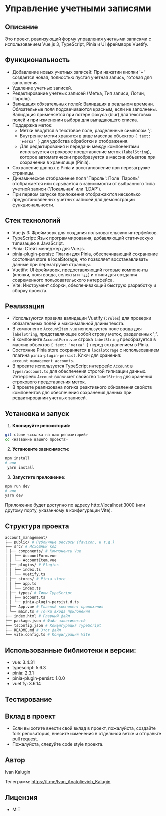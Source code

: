 # Управление учетными записями

## Описание

Это проект, реализующий форму управления учетными записями с использованием Vue.js 3, TypeScript, Pinia и UI фреймворк Vuetify.

## Функциональность

- Добавление новых учетных записей: При нажатии кнопки '+' создается новая, полностью пустая учетная запись, готовая для заполнения.
- Удаление учетных записей.
- Редактирование учетных записей (Метка, Тип записи, Логин, Пароль).
- Валидация обязательных полей: Валидация в реальном времени. Обязательные поля подсвечиваются красным, если не заполнены. Валидация применяется при потере фокуса (blur) для текстовых полей и при изменении выбора для выпадающего списка.
- Поддержка меток:
  - Метки вводятся в текстовое поле, разделенные символом ';'.
  - Внутренне метки хранятся в виде массива объектов `{ text: 'метка' }` для удобства обработки и отображения.
  - Для редактирования и передачи между компонентами используется строковое представление меток (`labelString`), которое автоматически преобразуется в массив объектов при сохранении в хранилище (Pinia).
- Сохранение данных в Pinia и восстановление при перезагрузке страницы.
- Динамическое отображение поля 'Пароль': Поле 'Пароль' отображается или скрывается в зависимости от выбранного типа учетной записи ('Локальная' или 'LDAP').
- При первом запуске приложения отображаются несколько предустановленных учетных записей для демонстрации функциональности.

## Стек технологий

- Vue.js 3: Фреймворк для создания пользовательских интерфейсов.
- TypeScript: Язык программирования, добавляющий статическую типизацию в JavaScript.
- Pinia: Стейт менеджер для Vue.js.
- pinia-plugin-persist: Плагин для Pinia, обеспечивающий сохранение состояния store в localStorage, что позволяет восстанавливать данные при перезагрузке страницы.
- Vuetify: UI фреймворк, предоставляющий готовые компоненты (кнопки, поля ввода, селекты и т.д.) и стили для создания современного пользовательского интерфейса.
- Vite: Инструмент сборки, обеспечивающий быструю разработку и сборку проекта.

## Реализация

- Используются правила валидации Vuetify (`:rules`) для проверки обязательных полей и максимальной длины текста.
- В компоненте `AccountItem.vue` используется поле ввода для `labelString`, представляющее собой строку меток, разделенных ';'.
- В компоненте `AccountForm.vue` строка `labelString` преобразуется в массив объектов `{ text: 'метка' }` перед сохранением в Pinia.
- Состояние Pinia store сохраняется в `localStorage` с использованием плагина `pinia-plugin-persist`. Ключ для хранения: `account_management_accounts`.
- В проекте используется TypeScript интерфейс `Account` в `types/account.ts` для обеспечения строгой типизации данных. Интерфейс `Account` включает свойство `labelString` для хранения строкового представления меток.
- В проекте реализована логика реактивного обновления свойств компонентов для обеспечения сохранения данных при редактировании учетных записей.

## Установка и запуск

1.  **Клонируйте репозиторий:**

```bash
git clone <ссылка на ваш репозиторий>
cd <название вашего проекта>
```

2.  **Установите зависимости:**

```bash
npm install
# или
 yarn install
```

3.  **Запустите приложение:**

```bash
npm run dev
# или
yarn dev
```

Приложение будет доступно по адресу http://localhost:3000 (или другому порту, указанному в конфигурации Vite).

## Структура проекта

```bash
account_management/
├── public/ # Публичные ресурсы (favicon, и т.д.)
├── src/ # Исходный код
│ ├── components/ # Компоненты Vue
│ │ ├── AccountForm.vue
│ │ └── AccountItem.vue
│ ├── plugins/ # Plugins
│ │ ├── index.ts
│ │ └── vuetify.ts
│ ├── stores/ # Pinia store
│ │ ├── app.ts
│ │ └── index.ts
│ ├── types/ # Типы TypeScript
│ │ ├── account.ts
│ │ └── pinia-plugin-persist.d.ts
│ ├── App.vue # Главный компонент приложения
│ └── main.ts # Точка входа приложения
├── index.html # Главный файл
├── package.json # Файл зависимостей
├── tsconfig.json # Конфигурация TypeScript
├── README.md # Этот файл
└── vite.config.ts # Конфигурация Vite
```

## Использованные библиотеки и версии:

- vue: 3.4.31
- typescript: 5.6.3
- pinia: 2.3.1
- pinia-plugin-persist: 1.0.0
- vuetify: 3.6.14

## Тестирование

## Вклад в проект

- Если вы хотите внести свой вклад в проект, пожалуйста, создайте fork репозитория, внесите изменения в отдельной ветке и отправьте pull request.
- Пожалуйста, следуйте code style проекта.

## Автор

Ivan Kalugin

Телеграмм: https://t.me/Ivan_Anatolievich_Kalugin

## Лицензия

- MIT
